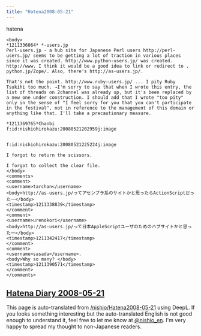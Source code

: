 ```yaml
---
title: "Hatena2008-05-21"
---
```


hatena

```
<body>
*1211336064* *-users.jp
Perl-users.jp - a hub site for Japanese Perl users http://perl-users.jp/ seems to be getting a lot of traction in various places since it was created. http://www.python-users.jp/ was created. http://www. I think it would be a good idea to link or redirect to . python.jp/Zope/. Also, there's http://as-users.jp/.

That's not the point. http://www.ruby-users.jp/ ... I pity Ruby Tsukihi too much. →I'm sorry to say that when I wrote this entry, the list of threads on 2channel was already up, but it's been replaced by a new one under construction. I should add that I wrote "too pity" only in the sense of "I feel sorry for you that you can't participate in the festival", not in reference to the management of this domain or anything like that. I'll take a precautionary measure.

*1211369765*Chanbi
f:id:nishiohirokazu:20080521202959j:image


f:id:nishiohirokazu:20080521225224j:image

I forgot to return the scissors.

I forgot to collect the clear file.
</body>
<comments>
<comment>
<username>tarchan</username>
<body>http://as-users.jp/ってアセンブラ系のサイトかと思ったらActionScriptだったー</body>
<timestamp>1211338839</timestamp>
</comment>
<comment>
<username>urenokori</username>
<body>http://as-users.jp/って日本AppleScriptユーザのためのハブサイトかと思ったー</body>
<timestamp>1211342417</timestamp>
</comment>
<comment>
<username>sasada</username>.
<body>Why so many? </body>
<timestamp>1211390571</timestamp>
</comment>
</comments>
```


[Hatena Diary 2008-05-21](https://nishiohirokazu.hatenadiary.org/archive/2008/05/21)
---
This page is auto-translated from [/nishio/Hatena2008-05-21](https://scrapbox.io/nishio/Hatena2008-05-21) using DeepL. If you looks something interesting but the auto-translated English is not good enough to understand it, feel free to let me know at [@nishio_en](https://twitter.com/nishio_en). I'm very happy to spread my thought to non-Japanese readers.